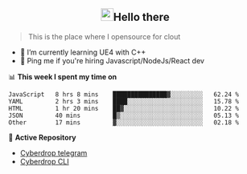 <h2 align="center"><img src="https://camo.githubusercontent.com/2019d90b5d6b109833b6e130852e36fce013bb14/68747470733a2f2f63756c746f667468657061727479706172726f742e636f6d2f706172726f74732f68642f6c6170746f705f706172726f742e676966" width="25px">Hello there</h2>


> This is the place where I opensource for clout

- 🌱 I’m currently learning UE4 with C++
- 💬 Ping me if you're hiring Javascript/NodeJs/React dev

📊 **This week I spent my time on**
<!--START_SECTION:waka-->
```text
JavaScript   8 hrs 8 mins    ███████████████▓░░░░░░░░░   62.24 % 
YAML         2 hrs 3 mins    ████░░░░░░░░░░░░░░░░░░░░░   15.78 % 
HTML         1 hr 20 mins    ██▓░░░░░░░░░░░░░░░░░░░░░░   10.22 % 
JSON         40 mins         █▒░░░░░░░░░░░░░░░░░░░░░░░   05.13 % 
Other        17 mins         ▓░░░░░░░░░░░░░░░░░░░░░░░░   02.18 % 
```
<!--END_SECTION:waka-->

📕 **Active Repository**
- [Cyberdrop telegram](https://github.com/izqalan/Cyberdrop-Telegram)
- [Cyberdrop CLI](https://github.com/izqalan/Cyberdrop-cli)

